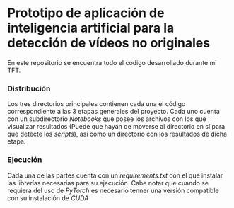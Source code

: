 # Prototipo de aplicación de inteligencia artificial para la detección de vídeos no originales
En este repositorio se encuentra todo el código desarrollado durante mi TFT.

### Distribución
Los tres directorios principales contienen cada una el código correspondiente a las 3 etapas generales del proyecto. Cada uno cuenta con un subdirectorio *Notebooks* que posee los archivos con los que visualizar resultados (Puede que hayan de moverse al directorio en sí para que detecte los *scripts*), así como un directorio con los resultados de dicha etapa.

### Ejecución
Cada una de las partes cuenta con un *requirements.txt* con el que instalar las librerías necesarias para su ejecución. Cabe notar que cuando se requiera del uso de *PyTorch* es necesario tenner una versión compatible con su instalación de *CUDA*